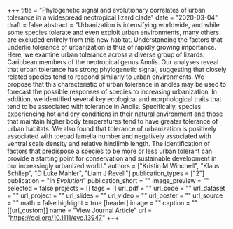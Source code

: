 +++
title = "Phylogenetic signal and evolutionary correlates of urban tolerance in a widespread neotropical lizard clade"
date = "2020-03-04"
draft = false
abstract = "Urbanization is intensifying worldwide, and while some species tolerate and even exploit urban environments, many others are excluded entirely from this new habitat. Understanding the factors that underlie tolerance of urbanization is thus of rapidly growing importance. Here, we examine urban tolerance across a diverse group of lizards: Caribbean members of the neotropical genus Anolis. Our analyses reveal that urban tolerance has strong phylogenetic signal, suggesting that closely related species tend to respond similarly to urban environments. We propose that this characteristic of urban tolerance in anoles may be used to forecast the possible responses of species to increasing urbanization. In addition, we identified several key ecological and morphological traits that tend to be associated with tolerance in Anolis. Specifically, species experiencing hot and dry conditions in their natural environment and those that maintain higher body temperatures tend to have greater tolerance of urban habitats. We also found that tolerance of urbanization is positively associated with toepad lamella number and negatively associated with ventral scale density and relative hindlimb length. The identification of factors that predispose a species to be more or less urban tolerant can provide a starting point for conservation and sustainable development in our increasingly urbanized world."
authors = ["Kristin M Winchell", "Klaus Schliep", "D Luke Mahler", "Liam J Revell"]
publication_types = ["2"]
publication = "In *Evolution*"
publication_short = ""
image_preview = ""
selected = false
projects = []
tags = []
url_pdf = ""
url_code = ""
url_dataset = ""
url_project = ""
url_slides = ""
url_video = ""
url_poster = ""
url_source = ""
math = false
highlight = true
[header]
image = ""
caption = ""
[[url_custom]]
name = "View Journal Article"
url = "https://doi.org/10.1111/evo.13947"
+++
